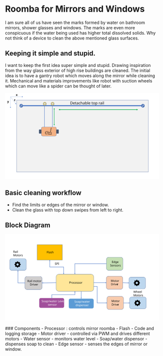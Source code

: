 # Roomba for Mirrors and Windows
I am sure all of us have seen the marks formed by water on bathroom mirrors, shower glasses and windows. The marks are even more conspicuous if the water being used has higher total dissolved solids. Why not think of a device to clean the above mentioned glass surfaces.
## Keeping it simple and stupid.
I want to keep the first idea super simple and stupid. Drawing inspiration from the way glass exterior of high rise buildings are cleaned. The initial idea is to have a gantry robot which moves along the mirror while cleaning it. Mechanical and materials improvements like robot with suction wheels which can move like a spider can be thought of later.
<p align="center">
  <img src="https://raw.githubusercontent.com/pvineet/Orange-stars/9b0ad5d8d81018b8c1ed6d03a14c3b9ba3859ed0/HW1/MirrorRoomba.svg">
</p>

## Basic cleaning workflow
- Find the limits or edges of the mirror or window.
- Clean the glass with top down swipes from left to right.

## Block Diagram
<p align="center">
  <img src="https://raw.githubusercontent.com/pvineet/Orange-stars/f852535f52e59f6191e94962e0f8c450743ba59f/HW1/BlockDiagram.svg">
</p>
### Components
- Processor : controls mirror roomba
- Flash - Code and logging storage
- Motor driver - controlled via PWM and drives different motors
- Water sensor - monitors water level
- Soap/water dispensor - dispenses soap to clean
- Edge sensor - senses the edges of mirror or window.
